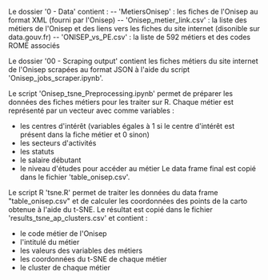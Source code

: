 Le dossier '0 - Data' contient :
-- 'MetiersOnisep' : les fiches de l'Onisep au format XML (fourni par l'Onisep)
-- 'Onisep_metier_link.csv' : la liste des métiers de l'Onisep et des liens vers les fiches du site internet (disonible sur data.gouv.fr)
-- 'ONISEP_vs_PE.csv' : la liste de 592 métiers et des codes ROME associés

Le dossier '00 - Scraping output' contient les fiches métiers du site internet de l'Onisep scrapées au format JSON à l'aide du script 'Onisep_jobs_scraper.ipynb'.

Le script 'Onisep_tsne_Preprocessing.ipynb' permet de préparer les données des fiches métiers pour les traiter sur R. Chaque métier est représenté par un vecteur avec comme variables :
- les centres d'intérêt (variables égales à 1 si le centre d'intérêt est présent dans la fiche métier et 0 sinon)
- les secteurs d'activités
- les statuts
- le salaire débutant
- le niveau d'études pour accéder au métier
Le data frame final est copié dans le fichier 'table_onisep.csv'.

Le script R 'tsne.R' permet de traiter les données du data frame "table_onisep.csv" et de calculer les coordonnées des points de la carto obtenue à l'aide du t-SNE. Le résultat est copié dans le fichier 'results_tsne_ap_clusters.csv' et contient :
- le code métier de l'Onisep
- l'intitulé du métier
- les valeurs des variables des métiers
- les coordonnées du t-SNE de chaque métier
- le cluster de chaque métier